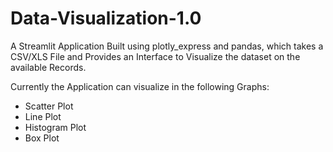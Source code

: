 # Data-Visualization-1.0

A Streamlit Application Built using plotly_express and pandas, which takes a CSV/XLS File and Provides an Interface to Visualize the dataset on the available Records.

Currently the Application can visualize in the following Graphs:
- Scatter Plot
- Line Plot
- Histogram Plot
- Box Plot
